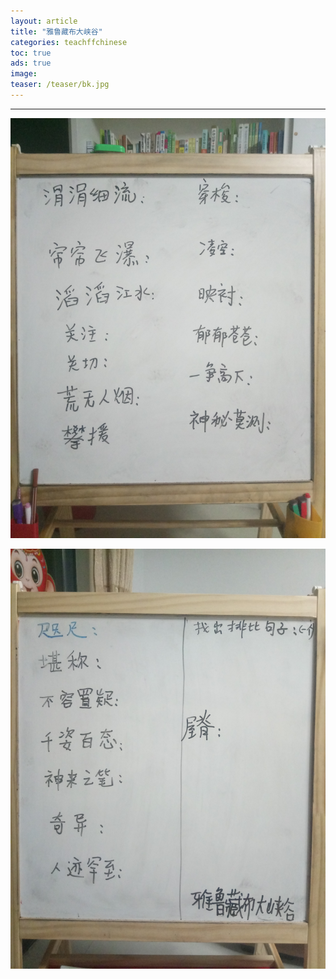 ```yaml
---
layout: article
title: "雅鲁藏布大峡谷"
categories: teachffchinese
toc: true
ads: true
image:
teaser: /teaser/bk.jpg
---
```


---



![df](https://github.com/storage201608/storage/blob/master/myhome2016/_posts/teachffchinese/2016-09-06-20160906214655teachffchinese.md/IMG_20160906_214317.jpg?raw=true)



![df](https://github.com/storage201608/storage/blob/master/myhome2016/_posts/teachffchinese/2016-09-06-20160906214655teachffchinese.md/IMG_20160906_214251.jpg?raw=true)

